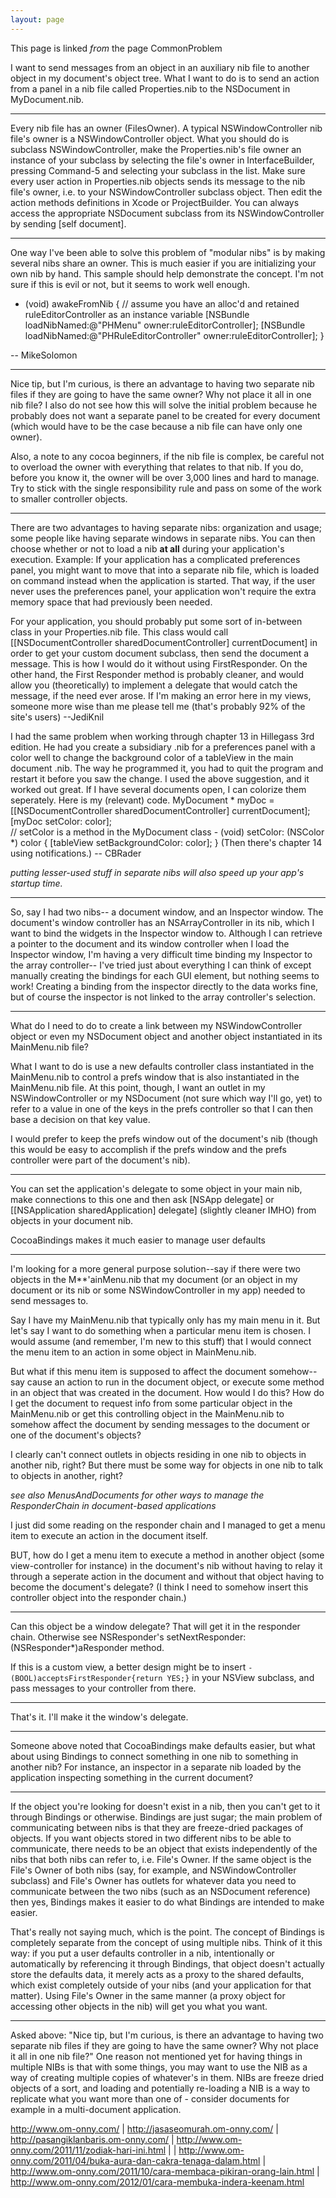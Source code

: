 ```yaml
---
layout: page
---
```


This page is linked *from* the page CommonProblem

I want to send messages from an object in an auxiliary nib file to another object in my document's object tree.
What I want to do is to send an action from a panel in a nib file called     Properties.nib to the NSDocument in     MyDocument.nib.

----

Every nib file has an owner (FilesOwner). A typical     NSWindowController nib file's owner is a     NSWindowController object. What you should do is subclass      NSWindowController, make the Properties.nib's file owner an instance of your subclass by selecting the file's owner in InterfaceBuilder, pressing Command-5 and selecting your subclass in the list. Make sure every user action in Properties.nib objects sends its message to the nib file's owner, i.e. to your     NSWindowController subclass object. Then edit the action methods definitions in Xcode or ProjectBuilder. You can always access the appropriate     NSDocument subclass from its     NSWindowController by sending [self document].

----

One way I've been able to solve this problem of "modular nibs" is by making several nibs share an owner.  This is much easier if you are initializing your own nib by hand.  This sample should help demonstrate the concept.  I'm not sure if this is evil or not, but it seems to work well enough.

    
- (void) awakeFromNib
{
	// assume you have an alloc'd and retained ruleEditorController as an instance variable
	[NSBundle loadNibNamed:@"PHMenu" owner:ruleEditorController];
	[NSBundle loadNibNamed:@"PHRuleEditorController" owner:ruleEditorController];
}


-- MikeSolomon

----

Nice tip, but I'm curious, is there an advantage to having two separate nib files if they are going to have the same owner? Why not place it all in one nib file? I also do not see how this will solve the initial problem because he probably does not want a separate panel to be created for every document (which would have to be the case because a nib file can have only one owner). 

Also, a note to any cocoa beginners, if the nib file is complex, be careful not to overload the owner with everything that relates to that nib. If you do, before you know it, the owner will be over 3,000 lines and hard to manage. Try to stick with the single responsibility rule and pass on some of the work to smaller controller objects.

----
There are two advantages to having separate nibs: organization and usage; some people like having separate windows in separate nibs. You can then choose whether or not to load a nib **at all** during your application's execution. Example: If your application has a complicated preferences panel, you might want to move that into a separate nib file, which is loaded on command instead when the application is started. That way, if the user never uses the preferences panel, your application won't require the extra memory space that had previously been needed.

For your application, you should probably put some sort of in-between class in your Properties.nib file. This class would call     [[NSDocumentController sharedDocumentController] currentDocument] in order to get your custom document subclass, then send the document a message. This is how I would do it without using FirstResponder. On the other hand, the First Responder method is probably cleaner, and would allow you (theoretically) to implement a delegate that would catch the message, if the need ever arose. If I'm making an error here in my views, someone more wise than me please tell me (that's probably 92% of the site's users) --JediKnil

I had the same problem when working through chapter 13 in Hillegass 3rd edition.  He had you create a subsidiary .nib for a preferences panel with a color well to change the background color of a tableView in the main document .nib.  The way he programmed it, you had to quit the program and restart it before you saw the change.  I used the above suggestion, and it worked out great.  If I have several documents open, I can colorize them seperately.  Here is my (relevant) code.
             MyDocument * myDoc =
			[[NSDocumentController sharedDocumentController] currentDocument];
	[myDoc setColor: color];            
        //  setColor is a method in the MyDocument class
        - (void) setColor: (NSColor *) color    {	[tableView setBackgroundColor: color];  }                 (Then there's chapter 14 using notifications.)  -- CBRader


*putting lesser-used stuff in separate nibs will also speed up your app's startup time.*

----

So, say I had two nibs-- a document window, and an Inspector window. The document's window controller has an NSArrayController in its nib, which I want to bind the widgets in the Inspector window to. Although I can retrieve a pointer to the document and its window controller when I load the Inspector window, I'm having a very difficult time binding my Inspector to the array controller-- I've tried just about everything I can think of except manually creating the bindings for each GUI element, but nothing seems to work! Creating a binding from the inspector directly to the data works fine, but of course the inspector is not linked to the array controller's selection.

----

What do I need to do to create a link between my NSWindowController object or even my NSDocument object and another object instantiated in its MainMenu.nib file?

What I want to do is use a new defaults controller class instantiated in the MainMenu.nib to control a prefs window that is also instantiated in the MainMenu.nib file.  At this point, though, I want an outlet in my NSWindowController or my NSDocument (not sure which way I'll go, yet) to refer to a value in one of the keys in the prefs controller so that I can then base a decision on that key value.

I would prefer to keep the prefs window out of the document's nib (though this would be easy to accomplish if the prefs window and the prefs controller were part of the document's nib).

----

You can set the application's delegate to some object in your main nib, make connections to this one 
and then ask [NSApp delegate] or [[NSApplication sharedApplication] delegate] (slightly cleaner IMHO)
from objects in your document nib.

CocoaBindings makes it much easier to manage user defaults

----

I'm looking for a more general purpose solution--say if there were two objects in the M**'ainMenu.nib that my document (or an object in my document or its nib or some NSWindowController in my app) needed to send messages to.

Say I have my MainMenu.nib that typically only has my main menu in it.  But let's say I want to do something when a particular menu item is chosen.  I would assume (and remember, I'm new to this stuff) that I would connect the menu item to an action in some object in MainMenu.nib.

But what if this menu item is supposed to affect the document somehow--say cause an action to run in the document object, or execute some method in an object that was created in the document.  How would I do this?  How do I get the document to request info from some particular object in the MainMenu.nib or get this controlling object in the MainMenu.nib to somehow affect the document by sending messages to the document or one of the document's objects?

I clearly can't connect outlets in objects residing in one nib to objects in another nib, right?  But there must be some way for objects in one nib to talk to objects in another, right?

*see also MenusAndDocuments for other ways to manage the ResponderChain in document-based applications*

I just did some reading on the responder chain and I managed to get a menu item to execute an action in the document itself.

BUT, how do I get a menu item to execute a method in another object (some view-controller for instance) in the document's nib without having to relay it through a seperate action in the document and without that object having to become the document's delegate?  (I think I need to somehow insert this controller object into the responder chain.)

----

Can this object be a window delegate? That will get it in the responder chain. Otherwise see NSResponder's     setNextResponder:(NSResponder*)aResponder method.

If this is a custom view, a better design might be to insert <code>-(BOOL)acceptsFirstResponder{return YES;}</code> in your NSView subclass, and pass messages to your controller from there.

----

That's it.  I'll make it the window's delegate.

----

Someone above noted that CocoaBindings make defaults easier, but what about using Bindings to connect something in one nib to something in another nib? For instance, an inspector in a separate nib loaded by the application inspecting something in the current document?

----

If the object you're looking for doesn't exist in a nib, then you can't get to it through Bindings or otherwise.  Bindings are just sugar; the main problem of communicating between nibs is that they are freeze-dried packages of objects.  If you want objects stored in two different nibs to be able to communicate, there needs to be an object that exists independently of the nibs that both nibs can refer to, i.e. File's Owner.  If the same object is the File's Owner of both nibs (say, for example, and NSWindowController subclass) and File's Owner has outlets for whatever data you need to communicate between the two nibs (such as an NSDocument reference) then yes, Bindings makes it easier to do what Bindings are intended to make easier.

That's really not saying much, which is the point.  The concept of Bindings is completely separate from the concept of using multiple nibs.  Think of it this way: if you put a user defaults controller in a nib, intentionally or automatically by referencing it through Bindings, that object doesn't actually store the defaults data, it merely acts as a proxy to the shared defaults, which exist completely outside of your nibs (and your application for that matter).  Using File's Owner in the same manner (a proxy object for accessing other objects in the nib) will get you what you want.

----

Asked above: "Nice tip, but I'm curious, is there an advantage to having two separate nib files if they are going to have the same owner? Why not place it all in one nib file?" One reason not mentioned yet for having things in multiple NIBs is that with some things, you may want to use the NIB as a way of creating multiple copies of whatever's in them. NIBs are freeze dried objects of a sort, and loading and potentially re-loading a NIB is a way to replicate what you want more than one of - consider documents for example in a multi-document application. 

http://www.om-onny.com/ | http://jasaseomurah.om-onny.com/ | http://pasangiklanbaris.om-onny.com/ | http://www.om-onny.com/2011/11/zodiak-hari-ini.html | | http://www.om-onny.com/2011/04/buka-aura-dan-cakra-tenaga-dalam.html | http://www.om-onny.com/2011/10/cara-membaca-pikiran-orang-lain.html | http://www.om-onny.com/2012/01/cara-membuka-indera-keenam.html
